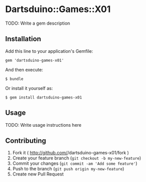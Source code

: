 # Dartsduino::Games::X01

TODO: Write a gem description

## Installation

Add this line to your application's Gemfile:

    gem 'dartsduino-games-x01'

And then execute:

    $ bundle

Or install it yourself as:

    $ gem install dartsduino-games-x01

## Usage

TODO: Write usage instructions here

## Contributing

1. Fork it ( http://github.com/<my-github-username>/dartsduino-games-x01/fork )
2. Create your feature branch (`git checkout -b my-new-feature`)
3. Commit your changes (`git commit -am 'Add some feature'`)
4. Push to the branch (`git push origin my-new-feature`)
5. Create new Pull Request
